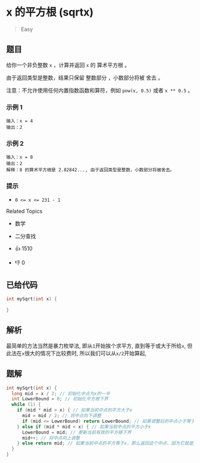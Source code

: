 # x 的平方根 (sqrtx)

> Easy

## 题目

给你一个非负整数 `x` ，计算并返回 `x` 的 算术平方根 。

由于返回类型是整数，结果只保留 整数部分 ，小数部分将被 舍去 。

注意：不允许使用任何内置指数函数和算符，例如 `pow(x, 0.5)` 或者 `x ** 0.5` 。

### 示例 1

```
输入：x = 4
输出：2
```

### 示例 2

```
输入：x = 8
输出：2
解释：8 的算术平方根是 2.82842..., 由于返回类型是整数，小数部分将被舍去。
```

### 提示

- `0 <= x <= 231 - 1`

Related Topics

- 数学
- 二分查找


- 👍 1510
- 👎 0

## 已给代码

```c
int mySqrt(int x) {
  
}
```

## 解析

最简单的方法当然是暴力枚举法, 即从`1`开始挨个求平方, 直到等于或大于所给`x`, 但此法在`x`很大的情况下比较费时, 所以我们可以从`x/2`开始算起, 

## 题解

```c
int mySqrt(int x) {
  long mid = x / 2; // 初始化中点为x的一半
  int LowerBound = 0; // 初始化平方根下界
  while (1) {
    if (mid * mid > x) { // 如果当前中点的平方大于x
      mid = mid / 2; // 将中点向下调整
      if (mid <= LowerBound) return LowerBound; // 如果调整后的中点小于等于当前有效的平方根下界，那么返回这个下界
    } else if (mid * mid < x) { // 如果当前中点的平方小于x
      LowerBound = mid; // 更新当前有效的平方根下界
      mid++; // 将中点向上调整
    } else return mid; // 如果当前中点的平方等于x，那么返回这个中点，因为它就是x的平方根
  }
}
```

